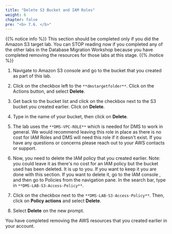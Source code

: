 ```yaml
---
title: "Delete S3 Bucket and IAM Roles"
weight: 6
chapter: false
pre: "<b> 7.6. </b>"
---
```


{{% notice info %}}
This section should be completed only if you did the Amazon S3 target lab. You can STOP reading now if you completed any of the other labs in the Database Migration Workshop because you have completed removing the resources for those labs at this stage.
{{% /notice %}}

1. Navigate to Amazon S3 console  and go to the bucket that you created as part of this lab.

1. Click on the checkbox left to the `**dmstargetfolder**`. Click on the Actions button, and select **Delete**.

1. Get back to the bucket list and click on the checkbox next to the S3 bucket you created earlier. Click on **Delete**.

1. Type in the name of your bucket, then click on **Delete**.

1. The lab uses the `**DMS-VPC-ROLE**` which is needed for DMS to work in general. We would recommend leaving this role in place as there is no cost for IAM Roles and DMS will need this role if it doesn't exist. If you have any questions or concerns please reach out to your AWS contacts or support.

1. Now, you need to delete the IAM policy that you created earlier. Note: you could leave it as there's no cost for an IAM policy but the bucket used has been deleted. It is up to you. If you want to keep it you are done with this section. If you want to delete it, go to the IAM console , and then go to Policies from the navigation pane. In the search bar, type in `**DMS-LAB-S3-Access-Policy**`.

1. Click on the checkbox next to the `**DMS-LAB-S3-Access-Policy**`. Then, click on **Policy actions** and select **Delete**.

1. Select **Delete** on the new prompt.

You have completed removing the AWS resources that you created earlier in your account.